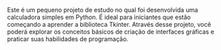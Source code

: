 Este é um pequeno projeto de estudo no qual foi desenvolvida uma calculadora simples em Python.
É ideal para iniciantes que estão começando a aprender a biblioteca Tkinter. 
Através desse projeto, você poderá explorar os conceitos básicos de criação de interfaces gráficas e praticar suas habilidades de programação.
